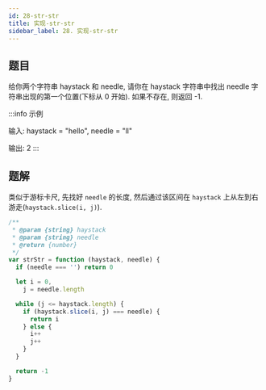 ```yaml
---
id: 28-str-str
title: 实现-str-str
sidebar_label: 28. 实现-str-str
---
```


## 题目

给你两个字符串 haystack 和 needle, 请你在 haystack 字符串中找出 needle 字符串出现的第一个位置(下标从 0 开始). 如果不存在, 则返回 -1.

:::info 示例

输入: haystack = "hello", needle = "ll"

输出: 2
:::

## 题解

类似于游标卡尺, 先找好 `needle` 的长度, 然后通过该区间在 `haystack` 上从左到右游走(`haystack.slice(i, j)`).

```ts
/**
 * @param {string} haystack
 * @param {string} needle
 * @return {number}
 */
var strStr = function (haystack, needle) {
  if (needle === '') return 0

  let i = 0,
    j = needle.length

  while (j <= haystack.length) {
    if (haystack.slice(i, j) === needle) {
      return i
    } else {
      i++
      j++
    }
  }

  return -1
}
```

